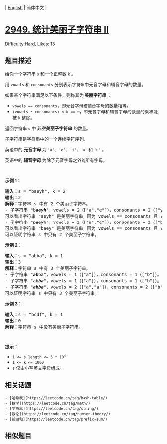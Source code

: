 
| [English](README_EN.md) | 简体中文 |

# [2949. 统计美丽子字符串 II](https://leetcode.cn/problems/count-beautiful-substrings-ii/)
Difficulty:Hard, Likes: 13

## 题目描述

<p>给你一个字符串 <code>s</code> 和一个正整数 <code>k</code> 。</p>

<p>用 <code>vowels</code> 和 <code>consonants</code> 分别表示字符串中元音字母和辅音字母的数量。</p>

<p>如果某个字符串满足以下条件，则称其为 <strong>美丽字符串</strong> ：</p>

<ul>
	<li><code>vowels == consonants</code>，即元音字母和辅音字母的数量相等。</li>
	<li><code>(vowels * consonants) % k == 0</code>，即元音字母和辅音字母的数量的乘积能被 <code>k</code> 整除。</li>
</ul>

<p>返回字符串 <code>s</code> 中 <strong>非空美丽子字符串</strong> 的数量。</p>

<p>子字符串是字符串中的一个连续字符序列。</p>

<p>英语中的<strong> 元音字母 </strong>为 <code>'a'</code>、<code>'e'</code>、<code>'i'</code>、<code>'o'</code> 和 <code>'u'</code> 。</p>

<p>英语中的<strong> 辅音字母 </strong>为除了元音字母之外的所有字母。</p>

<p>&nbsp;</p>

<p><strong class="example">示例 1：</strong></p>

<pre>
<strong>输入：</strong>s = "baeyh", k = 2
<strong>输出：</strong>2
<strong>解释：</strong>字符串 s 中有 2 个美丽子字符串。
- 子字符串 "b<em><strong>aeyh</strong></em>"，vowels = 2（["a","e"]），consonants = 2（["y","h"]）。
可以看出字符串 "aeyh" 是美丽字符串，因为 vowels == consonants 且 vowels * consonants % k == 0 。
- 子字符串 "<em><strong>baey</strong></em>h"，vowels = 2（["a","e"]），consonants = 2（["b","y"]）。
可以看出字符串 "baey" 是美丽字符串，因为 vowels == consonants 且 vowels * consonants % k == 0 。
可以证明字符串 s 中只有 2 个美丽子字符串。
</pre>

<p><strong class="example">示例 2：</strong></p>

<pre>
<strong>输入：</strong>s = "abba", k = 1
<strong>输出：</strong>3
<strong>解释：</strong>字符串 s 中有 3 个美丽子字符串。
- 子字符串 "<strong><em>ab</em></strong>ba"，vowels = 1（["a"]），consonants = 1（["b"]）。
- 子字符串 "ab<strong><em>ba</em></strong>"，vowels = 1（["a"]），consonants = 1（["b"]）。
- 子字符串 "<em><strong>abba</strong></em>"，vowels = 2（["a","a"]），consonants = 2（["b","b"]）。
可以证明字符串 s 中只有 3 个美丽子字符串。
</pre>

<p><strong class="example">示例 3：</strong></p>

<pre>
<strong>输入：</strong>s = "bcdf", k = 1
<strong>输出：</strong>0
<strong>解释：</strong>字符串 s 中没有美丽子字符串。
</pre>

<p>&nbsp;</p>

<p><strong>提示：</strong></p>

<ul>
	<li><code>1 &lt;= s.length &lt;= 5 * 10<sup>4</sup></code></li>
	<li><code>1 &lt;= k &lt;= 1000</code></li>
	<li><code>s</code> 仅由小写英文字母组成。</li>
</ul>


## 相关话题

    - [哈希表](https://leetcode.cn/tag/hash-table/)
    - [数学](https://leetcode.cn/tag/math/)
    - [字符串](https://leetcode.cn/tag/string/)
    - [数论](https://leetcode.cn/tag/number-theory/)
    - [前缀和](https://leetcode.cn/tag/prefix-sum/)

## 相似题目

